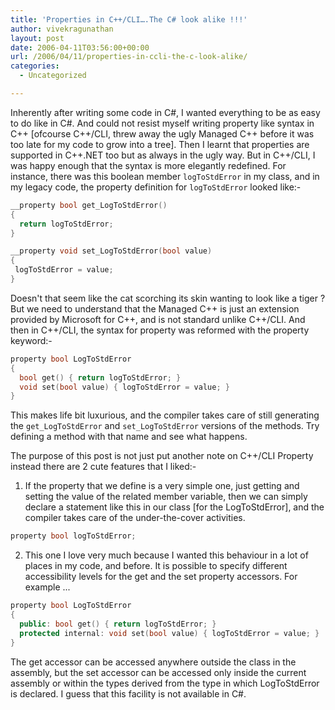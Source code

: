 ```yaml
---
title: 'Properties in C++/CLI….The C# look alike !!!'
author: vivekragunathan
layout: post
date: 2006-04-11T03:56:00+00:00
url: /2006/04/11/properties-in-ccli-the-c-look-alike/
categories:
  - Uncategorized

---
```


Inherently after writing some code in C#, I wanted everything to be as easy to do like in C#. And could not resist myself writing property like syntax in C++ [ofcourse C++/CLI, threw away the ugly Managed C++ before it was too late for my code to grow into a tree]. Then I learnt that properties are supported in C++.NET too but as always in the ugly way. But in C++/CLI, I was happy enough that the syntax is more elegantly redefined. For instance, there was this boolean member `logToStdError` in my class, and in my legacy code, the property definition for `logToStdError` looked like:-

```cpp
__property bool get_LogToStdError()
{
  return logToStdError;
}

__property void set_LogToStdError(bool value)
{
 logToStdError = value;
}
```

Doesn't that seem like the cat scorching its skin wanting to look like a tiger ? But we need to understand that the Managed C++ is just an extension provided by Microsoft for C++, and is not standard unlike C++/CLI. And then in C++/CLI, the syntax for property was reformed with the property keyword:-</p>

```cpp
property bool LogToStdError
{
  bool get() { return logToStdError; }
  void set(bool value) { logToStdError = value; }
}
```

This makes life bit luxurious, and the compiler takes care of still generating the `get_LogToStdError` and `set_LogToStdError` versions of the methods. Try defining a method with that name and see what happens.

The purpose of this post is not just put another note on C++/CLI Property instead there are 2 cute features that I liked:-

1. If the property that we define is a very simple one, just getting and setting the value of the related member variable, then we can simply declare a statement like this in our class [for the LogToStdError], and the compiler takes care of the under-the-cover activities.

```cpp
property bool logToStdError;
```

2. This one I love very much because I wanted this behaviour in a lot of places in my code, and before. It is possible to specify different accessibility levels for the get and the set property accessors. For example ...

  ```cpp
  property bool LogToStdError
  {
    public: bool get() { return logToStdError; }
    protected internal: void set(bool value) { logToStdError = value; }
  }
  ```

  The get accessor can be accessed anywhere outside the class in the assembly, but the set accessor can be accessed only inside the current assembly or within the types derived from the type in which LogToStdError is declared. I guess that this facility is not ava</span>ilable in C#.
